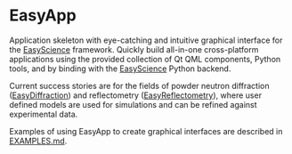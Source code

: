 # EasyApp


Application skeleton with eye-catching and intuitive graphical interface for the [EasyScience](http://github.com/EasyScience) framework. Quickly build all-in-one cross-platform applications using the provided collection of Qt QML components, Python tools, and by binding with the [EasyScience](http://github.com/EasyScience/EasyScience) Python backend.

Current success stories are for the fields of powder neutron diffraction ([EasyDiffraction](http://github.com/EasyScience/EasyDiffraction)) and reflectometry ([EasyReflectometry](http://github.com/EasyScience/EasyReflectometry)), where user defined models are used for simulations and can be refined against experimental data.

Examples of using EasyApp to create graphical interfaces are described in [EXAMPLES.md](EXAMPLES.md).
